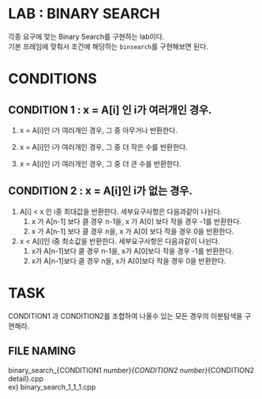 # LAB : BINARY SEARCH
각종 요구에 맞는 Binary Search를 구현하는 lab이다.  
기본 프레임에 맞춰서 조건에 해당하는 `binsearch`를 구현해보면 된다.  

# CONDITIONS
## CONDITION 1 : x = A[i] 인 i가 여러개인 경우.
1. x = A[i]인 i가 여러개인 경우, 그 중 아무거나 반환한다.

2. x = A[i]인 i가 여러개인 경우, 그 중 더 작은 수를 반환한다.

3. x = A[i]인 i가 여러개인 경우, 그 중 더 큰 수를 반환한다.

## CONDITION 2 : x = A[i]인 i가 없는 경우.
1. A[i] < x 인 i중 최대값을 반환한다. 세부요구사항은 다음과같이 나뉜다.
   1) x 가 A[n-1] 보다 클 경우 n-1을, x 가 A[0] 보다 작을 경우 -1를 반환한다.  
   2) x 가 A[n-1] 보다 클 경우 n을, x 가 A[0] 보다 작을 경우 0을 반환한다.  
2. x < A[i]인 i중 최소값을 반환한다. 세부요구사항은 다음과같이 나뉜다.
   1) x가 A[n-1]보다 클 경우 n-1을, x가 A[0]보다 작을 경우 -1를 반환한다.
   2) x가 A[n-1]보다 클 경우 n을, x가 A[0]보다 작을 경우 0을 반환한다.

# TASK
CONDITION1 과 CONDITION2를 조합하여 나올수 있는 모든 경우의 이분탐색을 구현해라.

## FILE NAMING
binary_search_{CONDITION1 number}_{CONDITION2 number}_{CONDITION2 detail}.cpp  
ex) binary_search_1_1_1.cpp